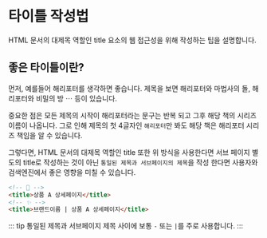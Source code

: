 # 타이틀 작성법

HTML 문서의 대제목 역할인 title 요소의 웹 접근성을 위해 작성하는 팁을 설명합니다.

## 좋은 타이틀이란?

먼저, 예를들어 해리포터를 생각하면 좋습니다. 제목을 보면 해리포터와 마법사의 돌, 해리포터와 비밀의 방 ⋯ 등이 있습니다.

중요한 점은 모든 제목의 시작이 해리포터라는 문구는 반복 되고 그후 해당 책의 시리즈 이름이 나옵니다.
그로 인해 제목의 첫 4글자인 `해리포터`만 봐도 해당 책은 해리포터 시리즈 책임을 알 수 있습니다.

그렇다면, HTML 문서의 대제목 역할인 title 또한 위 방식을 사용한다면 서브 페이지 별도의 title로 작성하는 것이 아닌 `통일된 제목과 서브페이지의 제목`을 작성 한다면 사용자와 검색엔진에서 좋은 영향을 미칠 수 있습니다.

```html
<!-- 💩 -->
<title>상품 A 상세페이지</title>
<!-- ✨ -->
<title>브랜드이름 | 상품 A 상세페이지</title>
```

::: tip
통일된 제목과 서브페이지 제목 사이에 보통 `-` 또는 `|`를 주로 사용합니다.
:::
